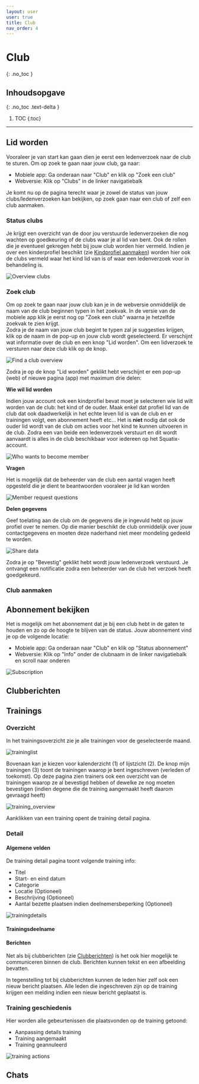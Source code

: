 ```yaml
---
layout: user
user: true
title: Club
nav_order: 4
---
```


# Club
{: .no_toc }

## Inhoudsopgave
{: .no_toc .text-delta }

1. TOC
{:toc}

---

## Lid worden

Vooraleer je van start kan gaan dien je eerst een ledenverzoek naar de club te sturen. Om op zoek te gaan naar jouw club, ga naar:

- Mobiele app: Ga onderaan naar "Club" en klik op "Zoek een club"
- Webversie: Klik op "Clubs" in de linker navigatiebalk

Je komt nu op de pagina terecht waar je zowel de status van jouw clubs/ledenverzoeken kan bekijken, op zoek gaan naar een club of zelf een club aanmaken.

### Status clubs

Je krijgt een overzicht van de door jou verstuurde ledenverzoeken die nog wachten op goedkeuring of de clubs waar je al lid van bent. Ook de rollen die je eventueel gekregen hebt bij
jouw club worden hier vermeld. Indien je over een kinderprofiel beschikt (zie [Kindprofiel aanmaken](profile.md#kindprofiel-aanmaken)) worden hier ook de clubs vermeld waar het kind
lid van is of waar een ledenverzoek voor in behandeling is.

![Overview clubs](/assets/images/overview_clubs.png)

### Zoek club

Om op zoek te gaan naar jouw club kan je in de webversie onmiddelijk de naam van de club beginnen typen in het zoekvak. In de versie van de mobiele app klik je eerst nog op "Zoek een club"
waarna je hetzelfde zoekvak te zien krijgt.  
Zodra je de naam van jouw club begint te typen zal je suggesties krijgen, klik op de naam in de pop-up en jouw club wordt geselecteerd. Er verschijnt wat informatie over de club en een knop
"Lid worden". Om een lidverzoek te versturen naar deze club klik op de knop.

![Find a club overview](/assets/images/find_a_club_overview.png)

Zodra je op de knop "Lid worden" geklikt hebt verschijnt er een pop-up (web) of nieuwe pagina (app) met maximum drie delen:

**Wie wil lid worden**

Indien jouw account ook een kindprofiel bevat moet je selecteren wie lid wilt worden van de club: het kind of de ouder. Maak enkel dat profiel lid van de club dat ook daadwerkelijk in
het echte leven lid is van de club en er trainingen volgt, een abonnement heeft etc... Het is **niet** nodig dat ook de ouder lid wordt van de club om acties voor het kind te kunnen
uitvoeren in de club. Zodra een van beide een ledenverzoek verstuurt en dit wordt aanvaardt is alles in de club beschikbaar voor iedereen op het Squatix-account.

![Who wants to become member](/assets/images/who_becomes_member.png)

**Vragen**

Het is mogelijk dat de beheerder van de club een aantal vragen heeft opgesteld die je dient te beantwoorden vooraleer je lid kan worden

![Member request questions](/assets/images/member_request_questions.png)

**Delen gegevens**

Geef toelating aan de club om de gegevens die je ingevuld hebt op jouw profiel over te nemen. Op die manier beschikt de club onmiddelijk over jouw contactgegevens en moeten deze naderhand
niet meer mondeling gedeeld te worden.

![Share data](/assets/images/share_data.png)

Zodra je op "Bevestig" geklikt hebt wordt jouw ledenverzoek verstuurd. Je ontvangt een notificatie zodra een beheerder van de club het verzoek heeft goedgekeurd.

### Club aanmaken

## Abonnement bekijken

Het is mogelijk om het abonnement dat je bij een club hebt in de gaten te houden en zo op de hoogte te blijven van de status. Jouw abonnement vind je op de volgende locatie:

- Mobiele app: Ga onderaan naar "Club" en klik op "Status abonnement"
- Webversie: Klik op "Info" onder de clubnaam in de linker navigatiebalk en scroll naar onderen

![Subscription](/assets/images/subscription.png)

## Clubberichten

## Trainings

### Overzicht 

In het trainingsoverzicht zie je alle trainingen voor de geselecteerde maand. 

![traininglist](/assets/images/training_list_member.png)
		
Bovenaan kan je kiezen voor kalenderzicht (1) of lijstzicht (2). 
De knop mijn trainingen (3) toont de trainingen waarop je bent ingeschreven (verleden of toekomst). Op deze pagina zien trainers ook een overzicht van de 
trainingen waarop ze al bevestigd hebben of dewelke ze nog moeten bevestigen (indien degene die de training aangemaakt heeft daarom gevraagd heeft)

![training_overview](/assets/images/training_buttons.png)

Aanklikken van een training opent de training detail pagina.

### Detail

#### Algemene velden

De training detail pagina toont volgende training info:
- Titel
- Start- en eind datum 
- Categorie 
- Locatie (Optioneel)
- Beschrijving (Optioneel)
- Aantal bezette plaatsen indien deelnemersbeperking (Optioneel)

![trainingdetails](/assets/images/training_details.png)

#### Trainingsdeelname

#### Berichten

Net als bij clubberichten (zie [Clubberichten](#clubberichten)) is het ook hier mogelijk te communiceren binnen de club. Berichten 
kunnen tekst en een afbeelding bevatten.

In tegenstelling tot bij clubberichten kunnen de leden hier zelf ook een nieuw bericht plaatsen. Alle leden die ingeschreven zijn op de training krijgen een melding
indien een nieuw bericht geplaatst is.

### Training geschiedenis

Hier worden alle gebeurtenissen die plaatsvonden op de training getoond:
- Aanpassing details training 
- Training aangemaakt
- Training geannuleerd
			
![training actions](/assets/images/training_history.png)

## Chats